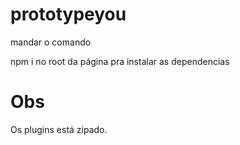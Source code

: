 # prototypeyou

mandar o comando 

npm i no root da página pra instalar as dependencias

# Obs

Os plugins está zipado.

